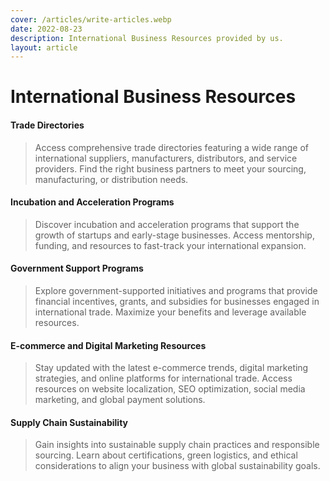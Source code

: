 ```yaml
---
cover: /articles/write-articles.webp
date: 2022-08-23
description: International Business Resources provided by us.
layout: article
---
```


# International Business Resources

#### Trade Directories
> Access comprehensive trade directories featuring a wide range of international suppliers, manufacturers, distributors, and service providers. Find the right business partners to meet your sourcing, manufacturing, or distribution needs.

#### Incubation and Acceleration Programs
> Discover incubation and acceleration programs that support the growth of startups and early-stage businesses. Access mentorship, funding, and resources to fast-track your international expansion.

#### Government Support Programs
> Explore government-supported initiatives and programs that provide financial incentives, grants, and subsidies for businesses engaged in international trade. Maximize your benefits and leverage available resources.

#### E-commerce and Digital Marketing Resources
> Stay updated with the latest e-commerce trends, digital marketing strategies, and online platforms for international trade. Access resources on website localization, SEO optimization, social media marketing, and global payment solutions.

#### Supply Chain Sustainability
> Gain insights into sustainable supply chain practices and responsible sourcing. Learn about certifications, green logistics, and ethical considerations to align your business with global sustainability goals.
